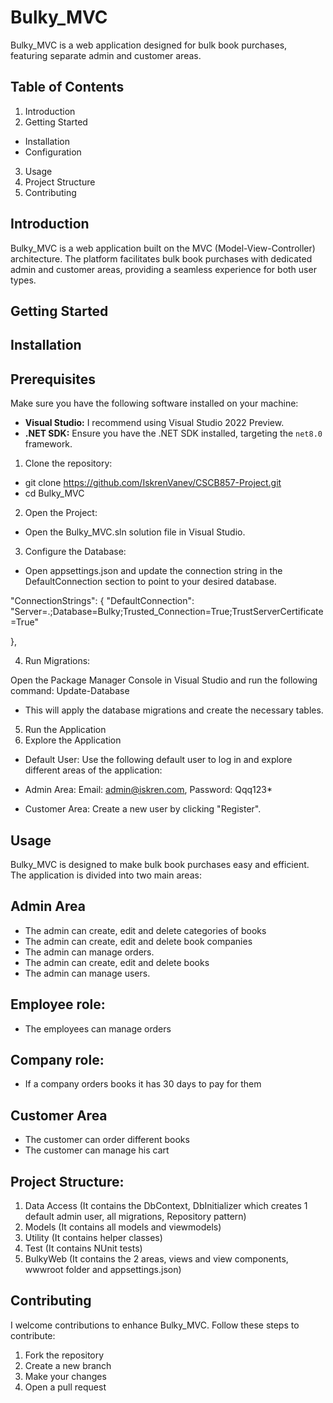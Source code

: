 # Bulky_MVC
Bulky_MVC is a web application designed for bulk book purchases, featuring separate admin and customer areas.
## Table of Contents
1. Introduction
2. Getting Started
- Installation
- Configuration
3. Usage
4. Project Structure
5. Contributing

  
## Introduction
Bulky_MVC is a web application built on the MVC (Model-View-Controller) architecture.
The platform facilitates bulk book purchases with dedicated admin and customer areas,
providing a seamless experience for both user types.


## Getting Started

## Installation

## Prerequisites
Make sure you have the following software installed on your machine:

- **Visual Studio:** I recommend using Visual Studio 2022 Preview.
- **.NET SDK:** Ensure you have the .NET SDK installed, targeting the `net8.0` framework.

1. Clone the repository:
- git clone https://github.com/IskrenVanev/CSCB857-Project.git
- cd Bulky_MVC

2. Open the Project:

- Open the Bulky_MVC.sln solution file in Visual Studio.

3. Configure the Database:

- Open appsettings.json and update the connection string in the DefaultConnection section to point to your desired database.

"ConnectionStrings": {
    "DefaultConnection": "Server=.;Database=Bulky;Trusted_Connection=True;TrustServerCertificate=True"

  },

4. Run Migrations:

Open the Package Manager Console in Visual Studio and run the following command:
Update-Database
- This will apply the database migrations and create the necessary tables.

5. Run the Application
6. Explore the Application

- Default User: 
Use the following default user to log in and explore different areas of the application:

- Admin Area:
Email: admin@iskren.com, 
Password: Qqq123*

- Customer Area:
Create a new user by clicking "Register".


## Usage
Bulky_MVC is designed to make bulk book purchases easy and efficient. The application is divided into two main areas:

## Admin Area
- The admin can create, edit and delete categories of books
- The admin can create, edit and delete  book companies
- The admin can manage orders.
- The admin can create, edit and delete books
- The admin can manage users.
## Employee role: 
- The employees can manage orders
## Company role: 
- If a company orders books it has 30 days to pay for them

## Customer Area
- The customer can order different books 
- The customer can manage his cart

## Project Structure:
1. Data Access (It contains the DbContext, DbInitializer which creates 1 default admin user, all migrations, Repository pattern)
2. Models (It contains all models and viewmodels)
3. Utility (It contains helper classes)
4. Test (It contains NUnit tests)
5. BulkyWeb (It contains the 2 areas, views and view components, wwwroot folder and appsettings.json)


## Contributing
I welcome contributions to enhance Bulky_MVC. Follow these steps to contribute:

1. Fork the repository
2. Create a new branch
3. Make your changes
4. Open a pull request

